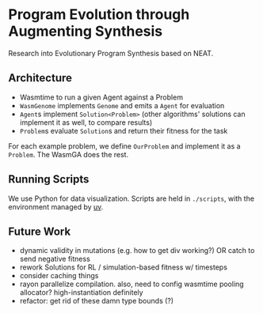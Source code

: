 # Program Evolution through Augmenting Synthesis

Research into Evolutionary Program Synthesis based on NEAT.

## Architecture

- Wasmtime to run a given Agent against a Problem
- `WasmGenome` implements `Genome` and emits a `Agent` for evaluation
- `Agent`s implement `Solution<Problem>` (other algorithms' solutions can implement it as well, to compare results)
- `Problem`s evaluate `Solution`s and return their fitness for the task

For each example problem, we define `OurProblem` and implement it as a `Problem`. The WasmGA does the rest.

## Running Scripts

We use Python for data visualization. Scripts are held in `./scripts`, with the environment managed by [uv](https://docs.astral.sh/uv/).

## Future Work

- dynamic validity in mutations (e.g. how to get div working?) OR catch to send negative fitness
- rework Solutions for RL / simulation-based fitness w/ timesteps
- consider caching things
- rayon parallelize compilation. also, need to config wasmtime pooling allocator? high-instantiation definitely
- refactor: get rid of these damn type bounds (?)